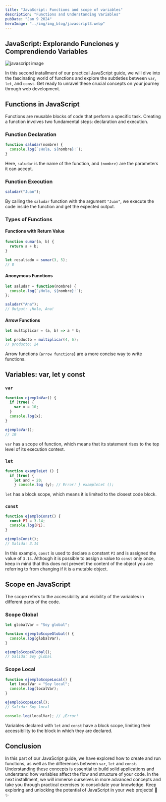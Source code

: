 ```yaml
---
title: "JavaScript: Functions and scope of variables"
description: "Functions and Understanding Variables"
pubDate: "Jan 9 2024"
heroImage: "../img/img_blog/javascript3.webp"
---
```


## JavaScript: Explorando Funciones y Comprendiendo Variables

![javascript image](/img/img_blog/javascript2.webp)

In this second installment of our practical JavaScript guide, we will dive into the fascinating world of functions and explore the subtleties between `var`, `let`, and `const`. Get ready to unravel these crucial concepts on your journey through web development.

## Functions in JavaScript

Functions are reusable blocks of code that perform a specific task. Creating a function involves two fundamental steps: declaration and execution.

### Function Declaration


```javascript
function saludar(nombre) {
  console.log(`¡Hola, ${nombre}!`);
}
```

Here, `saludar` is the name of the function, and `(nombre)` are the parameters it can accept.

### Function Execution


```javascript
saludar("Juan");
```

By calling the `saludar` function with the argument `"Juan"`, we execute the code inside the function and get the expected output.

### Types of Functions

#### Functions with Return Value

```javascript
function sumar(a, b) {
  return a + b;
}

let resultado = sumar(3, 5);
// 8
```

#### Anonymous Functions

```javascript
let saludar = function(nombre) {
  console.log(`¡Hola, ${nombre}!`);
};

saludar("Ana");
// Output: ¡Hola, Ana!
```

#### Arrow Functions

```javascript
let multiplicar = (a, b) => a * b;

let producto = multiplicar(4, 6);
// producto: 24
```

Arrow functions (`arrow functions`) are a more concise way to write functions.

## Variables: var, let y const

### `var`

```javascript
function ejemploVar() {
  if (true) {
    var x = 10;
  }
  console.log(x);
}

ejemploVar();
// 10
```

`var` has a scope of function, which means that its statement rises to the top level of its execution context.

### `let`

```javascript
function exampleLet () { 
  if (true) { 
    let and = 20;
    } console.log (y); // Error! } exampleLet ();


```

`let` has a block scope, which means it is limited to the closest code block.

### `const`

```javascript
function ejemploConst() {
  const PI = 3.14;
  console.log(PI);
}

ejemploConst();
// Salida: 3.14
```

In this example, `const` is used to declare a constant `PI` and is assigned the value of `3.14`. Although it is possible to assign a value to `const` only once, keep in mind that this does not prevent the content of the object you are referring to from changing if it is a mutable object.

## Scope en JavaScript

The scope refers to the accessibility and visibility of the variables in different parts of the code.

### Scope Global

```javascript
let globalVar = "Soy global";

function ejemploScopeGlobal() {
  console.log(globalVar);
}

ejemploScopeGlobal();
// Salida: Soy global
```

### Scope Local

```javascript
function ejemploScopeLocal() {
  let localVar = "Soy local";
  console.log(localVar);
}

ejemploScopeLocal();
// Salida: Soy local

console.log(localVar); // ¡Error!
```

Variables declared with `let` and `const` have a block scope, limiting their accessibility to the block in which they are declared.

## Conclusion 

In this part of our JavaScript guide, we have explored how to create and run functions, as well as the differences between `var`, `let` and `const`. Understanding these concepts is essential to build solid applications and understand how variables affect the flow and structure of your code. In the next installment, we will immerse ourselves in more advanced concepts and take you through practical exercises to consolidate your knowledge. Keep exploring and unlocking the potential of JavaScript in your web projects! 🚀 ✨

